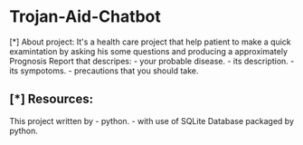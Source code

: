 # Trojan-Aid-Chatbot

[*] About project:
It's a health care project that help patient to make a quick examintation
by asking his some questions and producing a approximately Prognosis Report that descripes:
	- your probable disease.
	- its description.
	- its sympotoms.
	- precautions that you should take.

[*] Resources:
----------------
This project written by 
	- python.
 	- with use of SQLite Database packaged by python.

